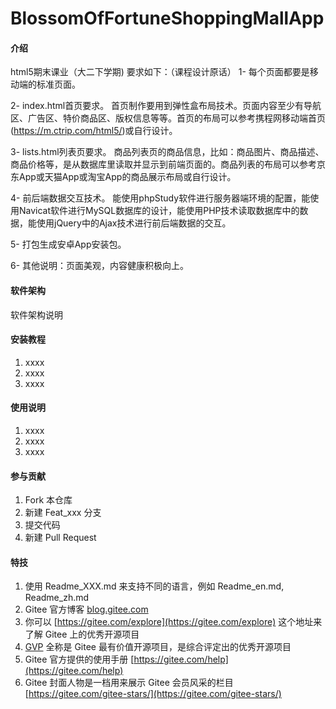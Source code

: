 # BlossomOfFortuneShoppingMallApp

#### 介绍
html5期末课业（大二下学期)
要求如下：（课程设计原话）
1- 每个页面都要是移动端的标准页面。

2- index.html首页要求。
首页制作要用到弹性盒布局技术。页面内容至少有导航区、广告区、特价商品区、版权信息等等。首页的布局可以参考携程网移动端首页(https://m.ctrip.com/html5/)或自行设计。

3- lists.html列表页要求。
商品列表页的商品信息，比如：商品图片、商品描述、商品价格等，是从数据库里读取并显示到前端页面的。商品列表的布局可以参考京东App或天猫App或淘宝App的商品展示布局或自行设计。

4- 前后端数据交互技术。
能使用phpStudy软件进行服务器端环境的配置，能使用Navicat软件进行MySQL数据库的设计，能使用PHP技术读取数据库中的数据，能使用jQuery中的Ajax技术进行前后端数据的交互。

5- 打包生成安卓App安装包。

6- 其他说明：页面美观，内容健康积极向上。


#### 软件架构
软件架构说明



#### 安装教程

1.  xxxx
2.  xxxx
3.  xxxx

#### 使用说明

1.  xxxx
2.  xxxx
3.  xxxx

#### 参与贡献

1.  Fork 本仓库
2.  新建 Feat_xxx 分支
3.  提交代码
4.  新建 Pull Request


#### 特技

1.  使用 Readme\_XXX.md 来支持不同的语言，例如 Readme\_en.md, Readme\_zh.md
2.  Gitee 官方博客 [blog.gitee.com](https://blog.gitee.com)
3.  你可以 [https://gitee.com/explore](https://gitee.com/explore) 这个地址来了解 Gitee 上的优秀开源项目
4.  [GVP](https://gitee.com/gvp) 全称是 Gitee 最有价值开源项目，是综合评定出的优秀开源项目
5.  Gitee 官方提供的使用手册 [https://gitee.com/help](https://gitee.com/help)
6.  Gitee 封面人物是一档用来展示 Gitee 会员风采的栏目 [https://gitee.com/gitee-stars/](https://gitee.com/gitee-stars/)
